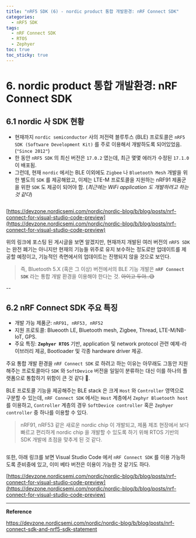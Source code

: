 ```yaml
---
title: "nRF5 SDK (6) - nordic product 통합 개발환경: nRF Connect SDK"
categories:
  - nRF5 SDK
tags:
  - nRF Connect SDK
  - RTOS
  - Zephyer
toc: true
toc_sticky: true
---
```


# 6. nordic product 통합 개발환경: nRF Connect SDK

## 6.1 nordic 사 SDK 현황 

* 현재까지 `nordic semiconductor` 사의 저전력 블루투스 (BLE) 프로토콜은 `nRF5 SDK (Software Development Kit)` 를 주로 이용해서 개발하도록 되어있었음. (`"Since 2012"`)
* 한 동안 `nRF5 SDK` 의 최신 버전은 `17.0.2` 였는데, 최근 몇몇 에러가 수정된 `17.1.0` 이 배포됨.
* 그런데, 현재 `nordic` 에서는 BLE 이외에도 `Zigbee` 나 `Bluetooth Mesh` 개발을 위한 별도의 `SDK` 를 제공해왔고, 이제는 LTE-M 프로토콜을 지원하는 nRF91 제품군을 위한 `SDK` 도 제공이 되어야 함. (*최근에는 WiFi application 도 개발하려고 하는 것 같다*)

<figure style="width: 80%" class="align-center">
  <img src="{{ site.url }}{{ site.baseurl }}/assets/images/sdk-connect-fig1.png" alt="">
</figure>

[https://devzone.nordicsemi.com/nordic/nordic-blog/b/blog/posts/nrf-connect-for-visual-studio-code-preview](https://devzone.nordicsemi.com/nordic/nordic-blog/b/blog/posts/nrf-connect-for-visual-studio-code-preview)

위의 링크에 포스팅 된 게시글을 보면 알겠지만, 현재까지 개발된 여러 버전의 `nRF5 SDK` 는 완전 폐기는 아니지만 현재의 기능들 위주로 유지 보수하는 정도로만 업데이트를 제공할 예정이고, 기능적인 측면에서의 업데이트는 진행되지 않을 것으로 보인다.

>즉, Bluetooth 5.X (혹은 그 이상) 버전에서의 BLE 기능 개발은 **`nRF Connect SDK`** 라는 통합 개발 환경을 이용해야 한다는 것. ~~아이고 두야..😅~~

--

## 6.2 nRF Connect SDK 주요 특징

* 개발 가능 제품군: `nRF91, nRF53, nRF52`
* 지원 프로토콜: Blueooth LE, Bluetooth mesh, Zigbee, Thread, LTE-M/NB-IoT, GPS.
* 주요 특징: **`Zephyer RTOS`** 기반, application 및 network protocol 관련 예제-라이브러리 제공, Bootloader 및 각종 hardware driver 제공.

주요 통합 개발 환경을 `nRF Connect SDK` 로 하려고 하는 이유는 아무래도 그동안 지원해주는 프로토콜마다 `SDK` 와 `SoftDevice` 버전을 일일이 분류하는 대신 이를 하나의 플랫폼으로 통합하기 위함이 큰 것 같다 🔰.

BLE 프로토콜 기능을 제공해주는 BLE stack 은 크게 `Host` 와 `Controller` 영역으로 구분할 수 있는데, `nRF Connect SDK` 에서는 `Host` 계층에서 `Zephyr Bluetooth host` 를 이용하고, `Controller` 계층의 경우 `SoftDevice controller` 혹은 `Zephyer controller` 중 하나를 이용할 수 있다.

>nRF91, nRF53 같은 새로운 nordic chip 이 개발되고, 제품 제조 현장에서 보다 빠르고 편리하게 nordic chip 을 개발할 수 있도록 하기 위해 RTOS 기반의 SDK 개발에 초점을 맞추게 된 것 같다.

<figure style="width: 80%" class="align-center">
  <img src="{{ site.url }}{{ site.baseurl }}/assets/images/sdk-connect-fig2.png" alt="">
</figure>

또한, 아래 링크를 보면 Visual Studio Code 에서 `nRF Connect SDK` 를 이용 가능하도록 준비중에 있고, 이미 베타 버전은 이용이 가능한 것 같기도 하다.

[https://devzone.nordicsemi.com/nordic/nordic-blog/b/blog/posts/nrf-connect-for-visual-studio-code-preview](https://devzone.nordicsemi.com/nordic/nordic-blog/b/blog/posts/nrf-connect-for-visual-studio-code-preview)

---

**Reference**

https://devzone.nordicsemi.com/nordic/nordic-blog/b/blog/posts/nrf-connect-sdk-and-nrf5-sdk-statement